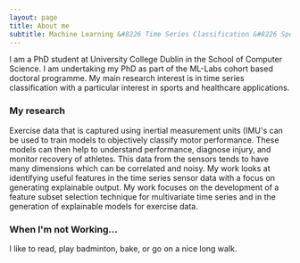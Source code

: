 ```yaml
---
layout: page
title: About me
subtitle: Machine Learning &#8226 Time Series Classification &#8226 Sports Analytics
---
```


I am a PhD student at University College Dublin in the School of Computer Science. I am undertaking my PhD as part of the ML-Labs cohort based doctoral programme. My main research interest is in time series classification with a particular interest in sports and healthcare applications. 

### My research
Exercise data that is captured using inertial measurement units (IMU's can be used to train models to objectively classify motor performance. These models can then help to understand performance, diagnose injury, and monitor recovery of athletes. This data from the sensors tends to have many dimensions which can be correlated and noisy. My work looks at identifying useful features in the time series sensor data with a focus on generating explainable output. My work focuses on the development of a feature subset selection technique for multivariate time series and in the generation of explainable models for exercise data.

### When I'm not Working...
I like to read, play badminton, bake, or go on a nice long walk. 


